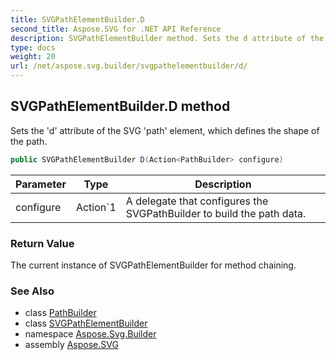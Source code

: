 ```yaml
---
title: SVGPathElementBuilder.D
second_title: Aspose.SVG for .NET API Reference
description: SVGPathElementBuilder method. Sets the d attribute of the SVG path element which defines the shape of the path
type: docs
weight: 20
url: /net/aspose.svg.builder/svgpathelementbuilder/d/
---
```

## SVGPathElementBuilder.D method

Sets the 'd' attribute of the SVG 'path' element, which defines the shape of the path.

```csharp
public SVGPathElementBuilder D(Action<PathBuilder> configure)
```

| Parameter | Type | Description |
| --- | --- | --- |
| configure | Action`1 | A delegate that configures the SVGPathBuilder to build the path data. |

### Return Value

The current instance of SVGPathElementBuilder for method chaining.

### See Also

* class [PathBuilder](../../pathbuilder/)
* class [SVGPathElementBuilder](../)
* namespace [Aspose.Svg.Builder](../../../aspose.svg.builder/)
* assembly [Aspose.SVG](../../../)
